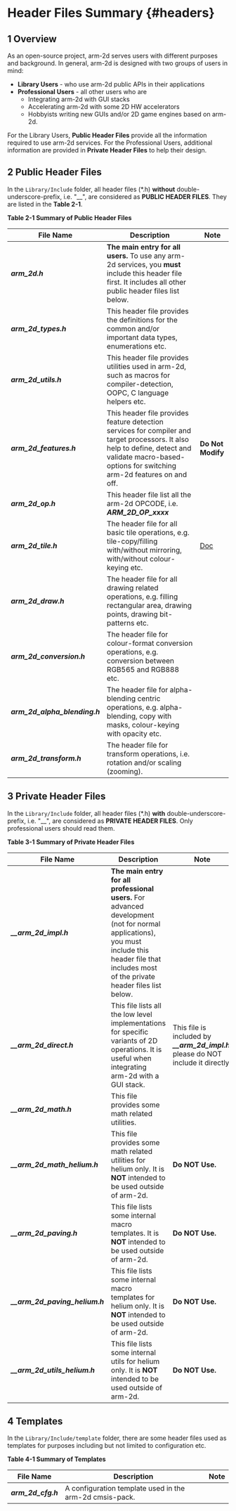 # Header Files Summary {#headers}

## 1 Overview

As an open-source project, arm-2d serves users with different purposes and background. In general, arm-2d is designed with two groups of users in mind:

- **Library Users** - who use arm-2d public APIs in their applications
- **Professional Users** - all other users who are
  - Integrating arm-2d with GUI stacks
  - Accelerating arm-2d with some 2D HW accelerators
  - Hobbyists writing new GUIs and/or 2D game engines based on arm-2d.

For the Library Users, **Public Header Files** provide all the information required to use arm-2d services. For the Professional Users, additional information are provided in **Private Header Files** to help their design. 



## 2 Public Header Files

In the `Library/Include` folder, all header files (*.h) **without** double-underscore-prefix, i.e. "__", are considered as **PUBLIC HEADER FILES**. They are listed in the **Table 2-1**.

**Table 2-1 Summary of Public Header Files**

| File Name                     | Description                                                  | Note                                                 |
| ----------------------------- | ------------------------------------------------------------ | ---------------------------------------------------- |
| ***arm_2d.h***                | **The main entry for all users.** To use any arm-2d services, you **must** include this header file first. It includes all other public header files list below. |                                                      |
| ***arm_2d_types.h***           | This header file provides the definitions for the common and/or important data types, enumerations etc. |                                                      |
| ***arm_2d_utils.h***          | This header file provides utilities used in arm-2d, such as macros for compiler-detection, OOPC, C language helpers etc. |                                                      |
| ***arm_2d_features.h***       | This header file provides feature detection services for compiler and target processors. It also help to define, detect and validate macro-based-options for switching arm-2d features on  and off. | **Do Not Modify**                                    |
| ***arm_2d_op.h***             | This header file list all the arm-2d OPCODE, i.e. ***ARM_2D_OP_xxxx*** |                                                      |
| ***arm_2d_tile.h***           | The header file for all basic tile operations, e.g. tile-copy/filling with/without mirroring, with/without colour-keying etc. | [Doc](../../documentation/how_to_use_tile_operations.md) |
| ***arm_2d_draw.h***           | The header file for all drawing related operations, e.g. filling rectangular area, drawing points, drawing bit-patterns etc. |                                                      |
| ***arm_2d_conversion.h***     | The header file for colour-format conversion operations, e.g. conversion between RGB565 and RGB888 etc. |                                                      |
| ***arm_2d_alpha_blending.h*** | The header file for alpha-blending centric operations, e.g. alpha-blending, copy with masks, colour-keying with opacity etc. |                                                      |
| ***arm_2d_transform.h***      | The header file for transform operations, i.e. rotation and/or scaling (zooming). |                                                      |



## 3 Private Header Files

In the `Library/Include` folder, all header files (*.h) **with** double-underscore-prefix, i.e. "__", are considered as **PRIVATE HEADER FILES**. Only professional users should read them.

**Table 3-1 Summary of Private Header Files**

| File Name                      | Description                                                  | Note                                                         |
| ------------------------------ | ------------------------------------------------------------ | ------------------------------------------------------------ |
| ***__arm_2d_impl.h***          | **The main entry for all professional users.** For advanced development (not for normal applications), you must include this header file that includes most of the private header files list below. |                                                              |
| ***__arm_2d_direct.h***        | This file lists all the low level implementations for specific variants of 2D operations. It is useful when integrating arm-2d with a GUI stack. | This file is included by ***__arm_2d_impl.h***, please do NOT include it directly. |
| ***__arm_2d_math.h***          | This file provides some math related utilities.              |                                                              |
| ***__arm_2d_math_helium.h***   | This file provides some math related utilities for helium only. It is **NOT** intended to be used outside of arm-2d. | **Do NOT Use.**                                              |
| ***__arm_2d_paving.h***        | This file lists some internal macro templates. It is **NOT** intended to be used outside of arm-2d. | **Do NOT Use.**                                              |
| ***__arm_2d_paving_helium.h*** | This file lists some internal macro templates for helium only. It is **NOT** intended to be used outside of arm-2d. | **Do NOT Use.**                                              |
| ***__arm_2d_utils_helium.h***  | This file lists some internal utils for helium only. It is **NOT** intended to be used outside of arm-2d. | **Do NOT Use.**                                              |



## 4 Templates

In the `Library/Include/template` folder, there are some header files used as templates for purposes including but not limited to configuration etc. 

**Table 4-1 Summary of Templates**

| File Name          | Description                                             | Note |
| ------------------ | ------------------------------------------------------- | ---- |
| ***arm_2d_cfg.h*** | A configuration template used in the arm-2d cmsis-pack. |      |
